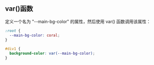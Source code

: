 ## var()函数

定义一个名为 "--main-bg-color" 的属性，然后使用 var() 函数调用该属性：

```css
:root {
  --main-bg-color: coral;
}
 
#div1 {
  background-color: var(--main-bg-color);
}
```
